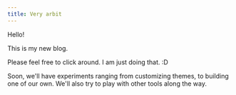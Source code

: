 ```yaml
---
title: Very arbit
---
```


Hello!

This is my new blog.

Please feel free to click around. I am just doing that. :D

Soon, we'll have experiments ranging from customizing themes, to building one of our own.
We'll also try to play with other tools along the way.
